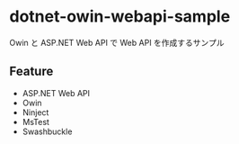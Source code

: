 # dotnet-owin-webapi-sample
Owin と  ASP.NET Web API で Web API を作成するサンプル

## Feature
- ASP.NET Web API
- Owin
- Ninject
- MsTest
- Swashbuckle
